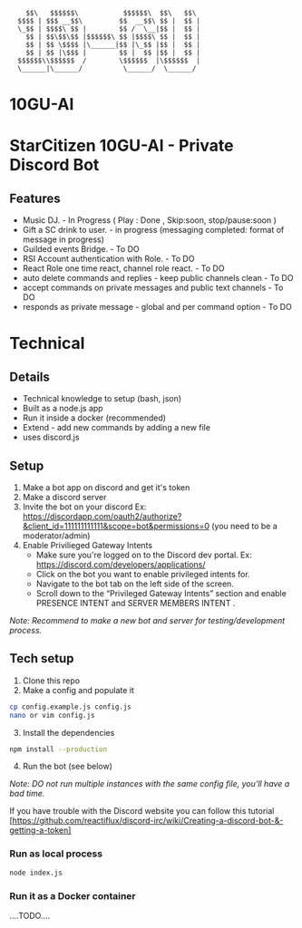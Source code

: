         $$\   $$$$$$\           $$$$$$\  $$\   $$\ 
      $$$$ | $$$ __$$\         $$  __$$\ $$ |  $$ |
      \_$$ | $$$$\ $$ |        $$ /  \__|$$ |  $$ |
        $$ | $$\$$\$$ |$$$$$$\ $$ |$$$$\ $$ |  $$ |
        $$ | $$ \$$$$ |\______|$$ |\_$$ |$$ |  $$ |
        $$ | $$ |\$$$ |        $$ |  $$ |$$ |  $$ |
      $$$$$$\\$$$$$$  /        \$$$$$$  |\$$$$$$  |
      \______|\______/          \______/  \______/ 

# 10GU-AI

# StarCitizen 10GU-AI - Private Discord Bot

## Features
* Music DJ. - In Progress ( Play : Done , Skip:soon, stop/pause:soon )
* Gift a SC drink to user. - in progress (messaging completed: format of message in progress)
* Guilded events Bridge. - To DO 
* RSI Account authentication with Role. - To DO 
* React Role one time react, channel role react. - To DO 
* auto delete commands and replies - keep public channels clean - To DO 
* accept commands on private messages and public text channels - To DO 
* responds as private message - global and per command option - To DO 

# Technical

## Details
* Technical knowledge to setup (bash, json)
* Built as a node.js app
* Run it inside a docker (recommended)
* Extend - add new commands by adding a new file
* uses discord.js


## Setup
1. Make a bot app on discord and get it's token
2. Make a discord server
3. Invite the bot on your discord Ex: https://discordapp.com/oauth2/authorize?&client_id=111111111111&scope=bot&permissions=0  (you need to be a moderator/admin)
4. Enable Privilieged Gateway Intents
    * Make sure you're logged on to the Discord dev portal. Ex: https://discord.com/developers/applications/
    * Click on the bot you want to enable privileged intents for.
    * Navigate to the bot tab on the left side of the screen.
    * Scroll down to the “Privileged Gateway Intents” section and enable PRESENCE INTENT and SERVER MEMBERS INTENT .

*Note: Recommend to make a new bot and server for testing/development process.*

## Tech setup
 1. Clone this repo
 2. Make a config and populate it
```bash
cp config.example.js config.js
nano or vim config.js
```
3. Install the dependencies
```bash
npm install --production
```
4. Run the bot (see below)


*Note: DO not run multiple instances with the same config file, you'll have a bad time.*

If you have trouble with the Discord website you can follow this tutorial [https://github.com/reactiflux/discord-irc/wiki/Creating-a-discord-bot-&-getting-a-token]

### Run as local process

```bash
node index.js
```

### Run it as a Docker container
....TODO....